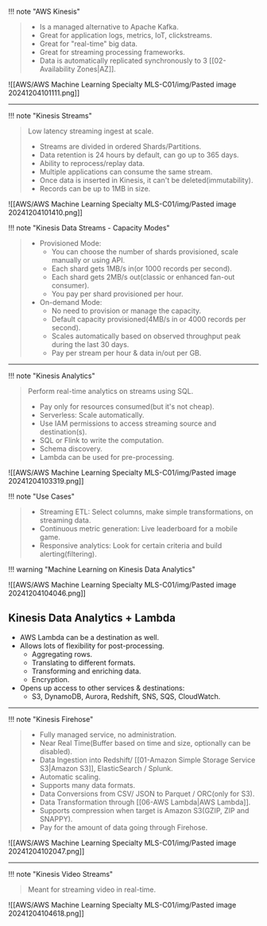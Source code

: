 
!!! note "AWS Kinesis"
> - Is a managed alternative to Apache Kafka.
> - Great for application logs, metrics, IoT, clickstreams.
> - Great for "real-time" big data.
> - Great for streaming processing frameworks.
> - Data is automatically replicated synchronously to 3 [[02-Availability Zones|AZ]].

![[AWS/AWS Machine Learning Specialty MLS-C01/img/Pasted image 20241204101111.png]]

---


!!! note "Kinesis Streams"
> Low latency streaming ingest at scale.
> - Streams are divided in ordered Shards/Partitions.
> - Data retention is 24 hours by default, can go up to 365 days.
> - Ability to reprocess/replay data.
> - Multiple applications can consume the same stream.
> - Once data is inserted in Kinesis, it can't be deleted(immutability).
> - Records can be up to 1MB in size.

![[AWS/AWS Machine Learning Specialty MLS-C01/img/Pasted image 20241204101410.png]]


!!! note "Kinesis Data Streams - Capacity Modes"
> - Provisioned Mode:
> 	- You can choose the number of shards provisioned, scale manually or using API.
> 	- Each shard gets 1MB/s in(or 1000 records per second).
> 	- Each shard gets 2MB/s out(classic or enhanced fan-out consumer).
> 	- You pay per shard provisioned per hour.
> - On-demand Mode:
> 	- No need to provision or manage the capacity.
> 	- Default capacity provisioned(4MB/s in or 4000 records per second).
> 	- Scales automatically based on observed throughput peak during the last 30 days.
> 	- Pay per stream per hour & data in/out per GB.


---


!!! note "Kinesis Analytics"
> Perform real-time analytics on streams using SQL.
> - Pay only for resources consumed(but it's not cheap).
> - Serverless: Scale automatically.
> - Use IAM permissions to access streaming source and destination(s).
> - SQL or Flink to write the computation.
> - Schema discovery.
> - Lambda can be used for pre-processing.

![[AWS/AWS Machine Learning Specialty MLS-C01/img/Pasted image 20241204103319.png]]

!!! note "Use Cases"
> - Streaming ETL: Select columns, make simple transformations, on streaming data.
> - Continuous metric generation: Live leaderboard for a mobile game.
> - Responsive analytics: Look for certain criteria and build alerting(filtering).


!!! warning "Machine Learning on Kinesis Data Analytics"

![[AWS/AWS Machine Learning Specialty MLS-C01/img/Pasted image 20241204104046.png]]

## Kinesis Data Analytics + Lambda
- AWS Lambda can be a destination as well.
- Allows lots of flexibility for post-processing.
	- Aggregating rows.
	- Translating to different formats.
	- Transforming and enriching data.
	- Encryption.
- Opens up access to other services & destinations:
	- S3, DynamoDB, Aurora, Redshift, SNS, SQS, CloudWatch.

---


!!! note "Kinesis Firehose"
> - Fully managed service, no administration.
> - Near Real Time(Buffer based on time and size, optionally can be disabled).
> - Data Ingestion into Redshift/ [[01-Amazon Simple Storage Service S3|Amazon S3]], ElasticSearch / Splunk.
> - Automatic scaling.
> - Supports many data formats.
> - Data Conversions from CSV/ JSON to Parquet / ORC(only for S3).
> - Data Transformation through [[06-AWS Lambda|AWS Lambda]].
> - Supports compression when target is Amazon S3(GZIP, ZIP and SNAPPY).
> - Pay for the amount of data going through Firehose.

![[AWS/AWS Machine Learning Specialty MLS-C01/img/Pasted image 20241204102047.png]]

---


!!! note "Kinesis Video Streams"
> Meant for streaming video in real-time.

![[AWS/AWS Machine Learning Specialty MLS-C01/img/Pasted image 20241204104618.png]]



